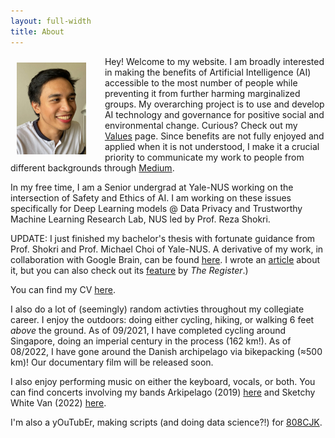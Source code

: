```yaml
---
layout: full-width
title: About
---
```

<p>
  <img width="22%" 
  src="../assets/img/dp.jpg" 
  align="left"
  style="margin: 10px 30px 10px 10px;">
</p>

Hey! Welcome to my website. I am broadly interested in making the benefits of Artificial Intelligence (AI) accessible to the most number of people while preventing it from further harming marginalized groups. My overarching project is to use and develop AI technology and governance for positive social and environmental change. Curious? Check out my [Values](/values/values) page. Since benefits are not fully enjoyed and applied when it is not understood, I make it a crucial priority to communicate my work to people from different backgrounds through [Medium](https://medium.com/@ajsanjoaquin).

In my free time, I am a Senior undergrad at Yale-NUS working on the intersection of Safety and Ethics of AI.
I am working on these issues specifically for Deep Learning models @ Data Privacy and Trustworthy Machine Learning Research Lab, NUS led by Prof. Reza Shokri.

UPDATE: I just finished my bachelor's thesis with fortunate guidance from Prof. Shokri and Prof. Michael Choi of Yale-NUS. A derivative of my work, in collaboration with Google Brain, can be found [here](https://arxiv.org/abs/2204.00032). I wrote an [article](https://medium.com/geekculture/in-poison-there-is-truth-63029bbc4e41) about it, but you can also check out its [feature](https://www.theregister.com/2022/04/12/machine_learning_poisoning) by *The Register*.)  

You can find my CV [here](https://ajsanjoaquin.github.io/lol/San%20Joaquin%2C%20Resume.pdf). 

I also do a lot of (seemingly) random activties throughout my collegiate career.
I enjoy the outdoors: doing either cycling, hiking, or walking 6 feet *above* the ground. As of 09/2021, I have completed cycling around Singapore, doing an imperial century in the process (162 km!). As of 08/2022, I have gone around the Danish archipelago via bikepacking (≈500 km)! Our documentary film will be released soon. 

I also enjoy performing music on either the keyboard, vocals, or both. You can find concerts involving my bands Arkipelago (2019) [here](https://youtu.be/IDWpC1mmqNs?t=2975) and Sketchy White Van (2022) [here](https://youtu.be/qGI2ng3u13o?t=1437).

I'm also a yOuTubEr, making scripts (and doing data science?!) for [808CJK](https://www.youtube.com/c/808CJK).
